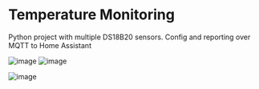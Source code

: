 # Temperature Monitoring
Python project with multiple DS18B20 sensors. Config and reporting over MQTT to Home Assistant



![image](https://github.com/user-attachments/assets/ca20eaf3-342f-4385-acd8-c1ddcadda2b7)
![image](https://github.com/user-attachments/assets/98ac1eb9-0d5f-4e79-af5b-dc056d884dca)

![image](https://github.com/user-attachments/assets/e4bd06a6-9218-481a-b7ae-445eff599753)
